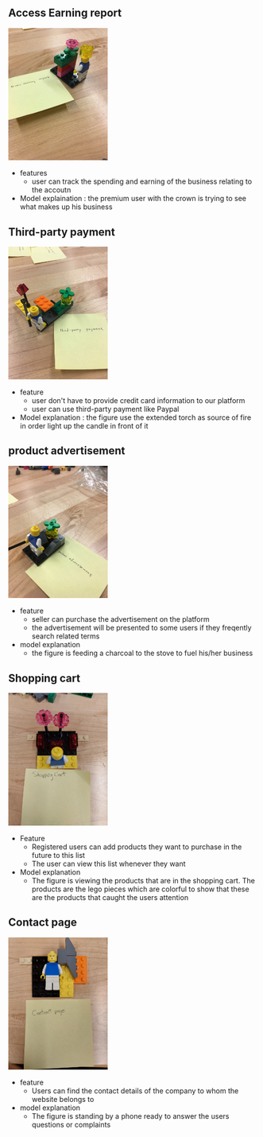 ## Access Earning report

<img src="./media/Access_Earning_report.JPG" width="200" />

- features
  - user can track the spending and earning of the business relating to the accoutn
- Model explaination
  : the premium user with the crown is trying to see what makes up his business

## Third-party payment

<img src="./media/third-party-payment.JPG" width="200"/>

- feature
  - user don't have to provide credit card information to our platform
  - user can use third-party payment like Paypal
- Model explanation
  : the figure use the extended torch as source of fire in order light up the candle in front of it

## product advertisement

<img src="./media/product-advertisement.JPG" width="200" />

- feature
  - seller can purchase the advertisement on the platform
  - the advertisement will be presented to some users if they freqently search related terms
- model explanation
  - the figure is feeding a charcoal to the stove to fuel his/her business

## Shopping cart

<img src="./media/Shopping_Cart.jpg" width="200" />

- Feature
  - Registered users can add products they want to purchase in the future to this list
  - The user can view this list whenever they want
- Model explanation
  - The figure is viewing the products that are in the shopping cart. The products are the lego pieces which are colorful to show that these are the products that caught the users attention
 
## Contact page

<img src="./media/Contact_page.jpg" width="200" />

- feature
  - Users can find the contact details of the company to whom the website belongs to
- model explanation
  - The figure is standing by a phone ready to answer the users questions or complaints
 
